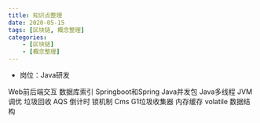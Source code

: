 ```yaml
---
title: 知识点整理
date: 2020-05-15
tags: [区块链, 概念整理]
categories: 
    - [区块链]
    - [概念整理]
---
```


- 岗位：Java研发

Web前后端交互
数据库索引
Springboot和Spring
Java并发包
Java多线程
JVM调优
垃圾回收
AQS 倒计时
锁机制
Cms  G1垃圾收集器
内存缓存
volatile
数据结构

